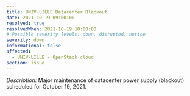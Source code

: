 ```yaml
---
title: UNIV-LILLE Datacenter Blackout
date: 2021-10-19 09:00:00
resolved: true
resolvedWhen: 2021-10-19 18:00:00
# Possible severity levels: down, disrupted, notice
severity: down
informational: false
affected:
  - UNIV-LILLE - OpenStack cloud
section: issue
---
```


*Description:* Major maintenance of datacenter power supply (blackout) scheduled for October 19, 2021.
